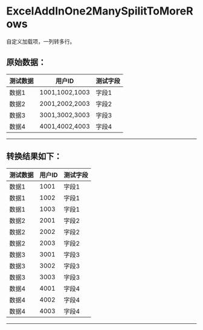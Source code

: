 # ExcelAddInOne2ManySpilitToMoreRows


自定义加载项，一列转多行。

## 原始数据：

测试数据|用户ID|测试字段
----  | ----- | ------ 
数据1	|  1001,1002,1003	|   字段1
数据2	  | 2001,2002,2003	|   字段2
数据3	  | 3001,3002,3003	 |  字段3
数据4	  | 4001,4002,4003	 |  字段4

-------------------------------------------
## 转换结果如下：

测试数据|	用户ID	|测试字段
----  | ----- | ------ 
数据1   | 1001	 |  字段1
数据1	  | 1002	  | 字段1
数据1	  | 1003	 |  字段1
数据2    |2001	 |  字段2
数据2	  | 2002	 |  字段2
数据2	   |2003	 |  字段2
数据3	   |3001	 |  字段3
数据3	   |3002   | 字段3
数据3	   |3003	 |  字段3
数据4	   |4001	 |  字段4
数据4	   |4002   | 字段4
数据4	   |4003	 |  字段4
------------------------------------------------
